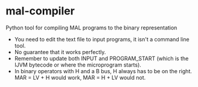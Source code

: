 # mal-compiler
Python tool for compiling MAL programs to the binary representation

- You need to edit the text file to input programs, it isn't a command line tool.
- No guarantee that it works perfectly.
- Remember to update both INPUT and  PROGRAM_START (which is the IJVM bytecode or where the microprogram starts).
- In binary operators with H and a B bus, H always has to be on the right. MAR = LV + H would work, MAR = H + LV would not.
